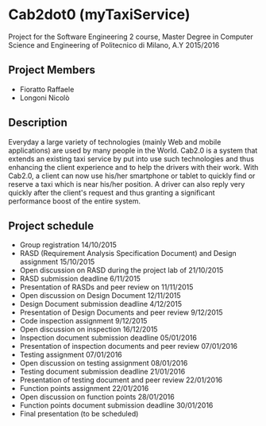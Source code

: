 # Cab2dot0 (myTaxiService)
Project for the Software Engineering 2 course, Master Degree in Computer Science and Engineering of Politecnico di Milano, A.Y 2015/2016 

## Project Members
* Fioratto Raffaele
* Longoni Nicolò

## Description
Everyday a large variety of technologies (mainly Web and mobile applications) are used by many people in the World.
Cab2.0 is a system that extends an existing taxi service by put into use such technologies and thus enhancing the client experience and to help the drivers with their work.
With Cab2.0, a client can now use his/her smartphone or tablet to quickly find or reserve a taxi which is near his/her position.
A driver can also reply very quickly after the client's request and thus granting a significant performance boost of the entire system.

## Project schedule
* Group registration 14/10/2015
* RASD (Requirement Analysis Specification Document) and Design assignment 15/10/2015
* Open discussion on RASD during the project lab of 21/10/2015
* RASD submission deadline 6/11/2015
* Presentation of RASDs and peer review on 11/11/2015
* Open discussion on Design Document 12/11/2015
* Design Document submission deadline 4/12/2015
* Presentation of Design Documents and peer review 9/12/2015
* Code inspection assignment 9/12/2015
* Open discussion on inspection 16/12/2015
* Inspection document submission deadline 05/01/2016
* Presentation of inspection documents and peer review 07/01/2016
* Testing assignment 07/01/2016
* Open discussion on testing assignment 08/01/2016
* Testing document submission deadline 21/01/2016
* Presentation of testing document and peer review 22/01/2016
* Function points assignment 22/01/2016
* Open discussion on function points 28/01/2016
* Function points document submission deadline 30/01/2016
* Final presentation (to be scheduled)
